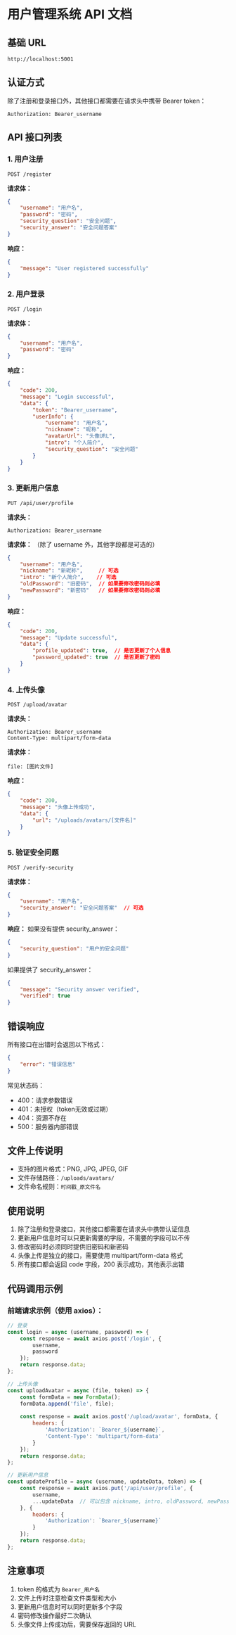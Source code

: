 # 用户管理系统 API 文档

## 基础 URL
```
http://localhost:5001
```

## 认证方式
除了注册和登录接口外，其他接口都需要在请求头中携带 Bearer token：
```
Authorization: Bearer_username
```

## API 接口列表

### 1. 用户注册
```http
POST /register
```

**请求体：**
```json
{
    "username": "用户名",
    "password": "密码",
    "security_question": "安全问题",
    "security_answer": "安全问题答案"
}
```

**响应：**
```json
{
    "message": "User registered successfully"
}
```

### 2. 用户登录
```http
POST /login
```

**请求体：**
```json
{
    "username": "用户名",
    "password": "密码"
}
```

**响应：**
```json
{
    "code": 200,
    "message": "Login successful",
    "data": {
        "token": "Bearer_username",
        "userInfo": {
            "username": "用户名",
            "nickname": "昵称",
            "avatarUrl": "头像URL",
            "intro": "个人简介",
            "security_question": "安全问题"
        }
    }
}
```

### 3. 更新用户信息
```http
PUT /api/user/profile
```

**请求头：**
```
Authorization: Bearer_username
```

**请求体：**
（除了 username 外，其他字段都是可选的）
```json
{
    "username": "用户名",
    "nickname": "新昵称",     // 可选
    "intro": "新个人简介",    // 可选
    "oldPassword": "旧密码",  // 如果要修改密码则必填
    "newPassword": "新密码"   // 如果要修改密码则必填
}
```

**响应：**
```json
{
    "code": 200,
    "message": "Update successful",
    "data": {
        "profile_updated": true,  // 是否更新了个人信息
        "password_updated": true  // 是否更新了密码
    }
}
```

### 4. 上传头像
```http
POST /upload/avatar
```

**请求头：**
```
Authorization: Bearer_username
Content-Type: multipart/form-data
```

**请求体：**
```
file: [图片文件]
```

**响应：**
```json
{
    "code": 200,
    "message": "头像上传成功",
    "data": {
        "url": "/uploads/avatars/[文件名]"
    }
}
```

### 5. 验证安全问题
```http
POST /verify-security
```

**请求体：**
```json
{
    "username": "用户名",
    "security_answer": "安全问题答案"  // 可选
}
```

**响应：**
如果没有提供 security_answer：
```json
{
    "security_question": "用户的安全问题"
}
```

如果提供了 security_answer：
```json
{
    "message": "Security answer verified",
    "verified": true
}
```

## 错误响应
所有接口在出错时会返回以下格式：

```json
{
    "error": "错误信息"
}
```

常见状态码：
- 400：请求参数错误
- 401：未授权（token无效或过期）
- 404：资源不存在
- 500：服务器内部错误

## 文件上传说明
- 支持的图片格式：PNG, JPG, JPEG, GIF
- 文件存储路径：`/uploads/avatars/`
- 文件命名规则：`时间戳_原文件名`

## 使用说明
1. 除了注册和登录接口，其他接口都需要在请求头中携带认证信息
2. 更新用户信息时可以只更新需要的字段，不需要的字段可以不传
3. 修改密码时必须同时提供旧密码和新密码
4. 头像上传是独立的接口，需要使用 multipart/form-data 格式
5. 所有接口都会返回 code 字段，200 表示成功，其他表示出错

## 代码调用示例

### 前端请求示例（使用 axios）：

```javascript
// 登录
const login = async (username, password) => {
    const response = await axios.post('/login', {
        username,
        password
    });
    return response.data;
};

// 上传头像
const uploadAvatar = async (file, token) => {
    const formData = new FormData();
    formData.append('file', file);
    
    const response = await axios.post('/upload/avatar', formData, {
        headers: {
            'Authorization': `Bearer_${username}`,
            'Content-Type': 'multipart/form-data'
        }
    });
    return response.data;
};

// 更新用户信息
const updateProfile = async (username, updateData, token) => {
    const response = await axios.put('/api/user/profile', {
        username,
        ...updateData  // 可以包含 nickname, intro, oldPassword, newPassword
    }, {
        headers: {
            'Authorization': `Bearer_${username}`
        }
    });
    return response.data;
};
```

## 注意事项
1. token 的格式为 `Bearer_用户名`
2. 文件上传时注意检查文件类型和大小
3. 更新用户信息时可以同时更新多个字段
4. 密码修改操作最好二次确认
5. 头像文件上传成功后，需要保存返回的 URL
